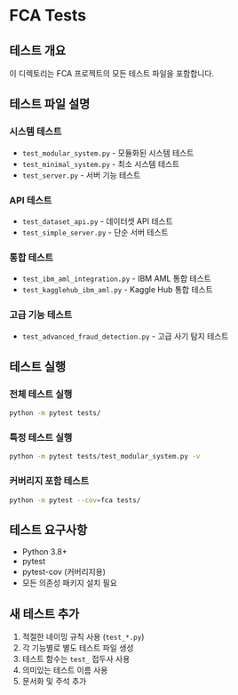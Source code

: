 # FCA Tests

## 테스트 개요

이 디렉토리는 FCA 프로젝트의 모든 테스트 파일을 포함합니다.

## 테스트 파일 설명

### 시스템 테스트
- `test_modular_system.py` - 모듈화된 시스템 테스트
- `test_minimal_system.py` - 최소 시스템 테스트
- `test_server.py` - 서버 기능 테스트

### API 테스트
- `test_dataset_api.py` - 데이터셋 API 테스트
- `test_simple_server.py` - 단순 서버 테스트

### 통합 테스트
- `test_ibm_aml_integration.py` - IBM AML 통합 테스트
- `test_kagglehub_ibm_aml.py` - Kaggle Hub 통합 테스트

### 고급 기능 테스트
- `test_advanced_fraud_detection.py` - 고급 사기 탐지 테스트

## 테스트 실행

### 전체 테스트 실행
```bash
python -m pytest tests/
```

### 특정 테스트 실행
```bash
python -m pytest tests/test_modular_system.py -v
```

### 커버리지 포함 테스트
```bash
python -m pytest --cov=fca tests/
```

## 테스트 요구사항

- Python 3.8+
- pytest
- pytest-cov (커버리지용)
- 모든 의존성 패키지 설치 필요

## 새 테스트 추가

1. 적절한 네이밍 규칙 사용 (`test_*.py`)
2. 각 기능별로 별도 테스트 파일 생성
3. 테스트 함수는 `test_` 접두사 사용
4. 의미있는 테스트 이름 사용
5. 문서화 및 주석 추가